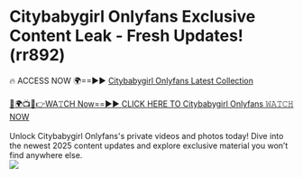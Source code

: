 # Citybabygirl Onlyfans Exclusive Content Leak - Fresh Updates! (rr892)

🔥 ACCESS NOW 🌍==►► <a href="https://tinyurl.com/kvy9nzfs" rel="nofollow">Citybabygirl Onlyfans Latest Collection</a>
<br><br>
[🔴🌍📺📱👉WA𝚃CH Now==►► CLICK HERE TO Citybabygirl Onlyfans 𝚆𝙰𝚃𝙲𝙷 NOW](https://tinyurl.com/kvy9nzfs)
<br><br>
Unlock Citybabygirl Onlyfans's private videos and photos today! Dive into the newest 2025 content updates and explore exclusive material you won’t find anywhere else.
<br>
<a href="https://tinyurl.com/kvy9nzfs" rel="nofollow" data-target="animated-image.originalLink"><img src="https://camo.githubusercontent.com/8a4f000d20f83aca3bf7ec5f350d767afa0574a8a352519fd8cfa583a6f93a33/68747470733a2f2f692e696d6775722e636f6d2f644a486b345a712e676966" data-canonical-src="https://i.imgur.com/dJHk4Zq.gif" style="max-width: 100%; display: inline-block;" data-target="animated-image.originalImage"></a>
<br>
